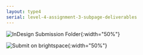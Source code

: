 ```yaml
---
layout: type4
serial: level-4-assignment-3-subpage-deliverables
---
```


![InDesign Submission Folder]({{site.url}}/svg/submission-folder-indd.svg){:width="50%"}

![Submit on brightspace]({{site.url}}/svg/button-submit-brightspace.svg){:width="50%"}